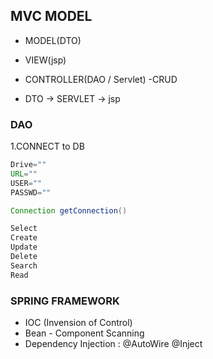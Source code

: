 MVC MODEL
-----

+ MODEL(DTO)
+ VIEW(jsp)
+ CONTROLLER(DAO / Servlet) -CRUD

+ DTO → SERVLET → jsp

### DAO
1.CONNECT to DB
~~~~~java
Drive=""
URL=""
USER=""
PASSWD=""

Connection getConnection()

Select
Create
Update
Delete
Search
Read
~~~~~

### SPRING FRAMEWORK

+ IOC (Invension of Control)
+ Bean - Component Scanning
+ Dependency Injection : @AutoWire @Inject

